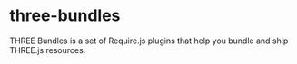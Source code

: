# three-bundles
THREE Bundles is a set of Require.js plugins that help you bundle and ship THREE.js resources.
